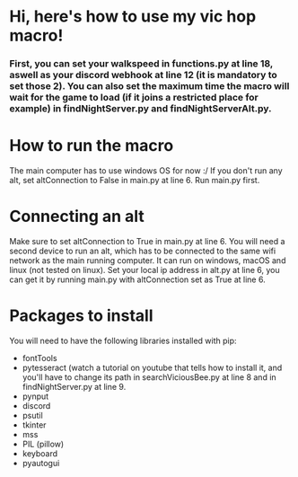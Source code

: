 # Hi, here's how to use my vic hop macro!

### First, you can set your walkspeed in functions.py at line 18, aswell as your discord webhook at line 12 (it is mandatory to set those 2). You can also set the maximum time the macro will wait for the game to load (if it joins a restricted place for example) in findNightServer.py and findNightServerAlt.py.

# How to run the macro
The main computer has to use windows OS for now :/
If you don't run any alt, set altConnection to False in main.py at line 6.
Run main.py first.

# Connecting an alt
Make sure to set altConnection to True in main.py at line 6.
You will need a second device to run an alt, which has to be connected to the same wifi network as the main running computer. It can run on windows, macOS and linux (not tested on linux).
Set your local ip address in alt.py at line 6, you can get it by running main.py with altConnection set as True at line 6.

# Packages to install
You will need to have the following libraries installed with pip:
- fontTools
- pytesseract (watch a tutorial on youtube that tells how to install it, and you'll have to change its path in searchViciousBee.py at line 8 and in findNightServer.py at line 9.
- pynput
- discord
- psutil
- tkinter
- mss
- PIL (pillow)
- keyboard
- pyautogui
